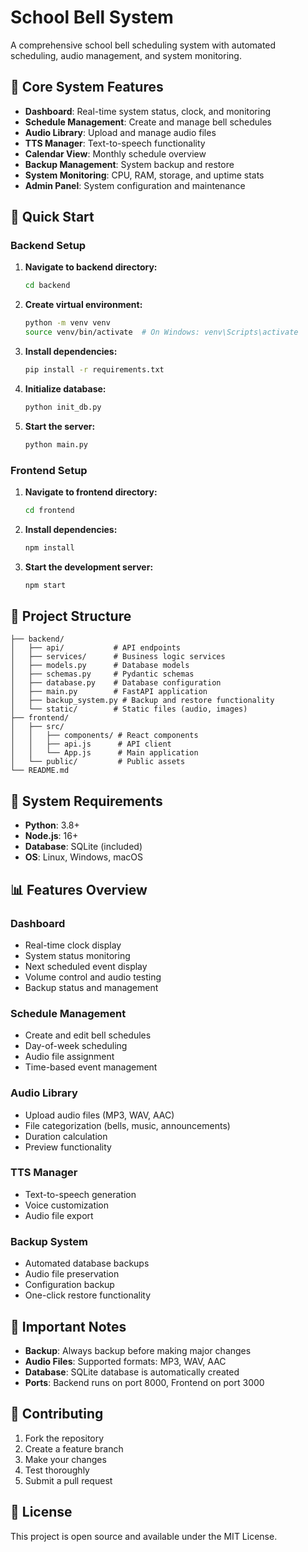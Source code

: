 # School Bell System

A comprehensive school bell scheduling system with automated scheduling, audio management, and system monitoring.

## 🎵 **Core System Features**

- **Dashboard**: Real-time system status, clock, and monitoring
- **Schedule Management**: Create and manage bell schedules
- **Audio Library**: Upload and manage audio files
- **TTS Manager**: Text-to-speech functionality
- **Calendar View**: Monthly schedule overview
- **Backup Management**: System backup and restore
- **System Monitoring**: CPU, RAM, storage, and uptime stats
- **Admin Panel**: System configuration and maintenance

## 🚀 **Quick Start**

### **Backend Setup**

1. **Navigate to backend directory:**
   ```bash
   cd backend
   ```

2. **Create virtual environment:**
   ```bash
   python -m venv venv
   source venv/bin/activate  # On Windows: venv\Scripts\activate
   ```

3. **Install dependencies:**
   ```bash
   pip install -r requirements.txt
   ```

4. **Initialize database:**
   ```bash
   python init_db.py
   ```

5. **Start the server:**
   ```bash
   python main.py
   ```

### **Frontend Setup**

1. **Navigate to frontend directory:**
   ```bash
   cd frontend
   ```

2. **Install dependencies:**
   ```bash
   npm install
   ```

3. **Start the development server:**
   ```bash
   npm start
   ```

## 📁 **Project Structure**

```
├── backend/
│   ├── api/           # API endpoints
│   ├── services/      # Business logic services
│   ├── models.py      # Database models
│   ├── schemas.py     # Pydantic schemas
│   ├── database.py    # Database configuration
│   ├── main.py        # FastAPI application
│   ├── backup_system.py # Backup and restore functionality
│   └── static/        # Static files (audio, images)
├── frontend/
│   ├── src/
│   │   ├── components/ # React components
│   │   ├── api.js      # API client
│   │   └── App.js      # Main application
│   └── public/         # Public assets
└── README.md
```

## 🔧 **System Requirements**

- **Python**: 3.8+
- **Node.js**: 16+
- **Database**: SQLite (included)
- **OS**: Linux, Windows, macOS

## 📊 **Features Overview**

### **Dashboard**
- Real-time clock display
- System status monitoring
- Next scheduled event display
- Volume control and audio testing
- Backup status and management

### **Schedule Management**
- Create and edit bell schedules
- Day-of-week scheduling
- Audio file assignment
- Time-based event management

### **Audio Library**
- Upload audio files (MP3, WAV, AAC)
- File categorization (bells, music, announcements)
- Duration calculation
- Preview functionality

### **TTS Manager**
- Text-to-speech generation
- Voice customization
- Audio file export

### **Backup System**
- Automated database backups
- Audio file preservation
- Configuration backup
- One-click restore functionality

## 🚨 **Important Notes**

- **Backup**: Always backup before making major changes
- **Audio Files**: Supported formats: MP3, WAV, AAC
- **Database**: SQLite database is automatically created
- **Ports**: Backend runs on port 8000, Frontend on port 3000

## 🤝 **Contributing**

1. Fork the repository
2. Create a feature branch
3. Make your changes
4. Test thoroughly
5. Submit a pull request

## 📄 **License**

This project is open source and available under the MIT License.
